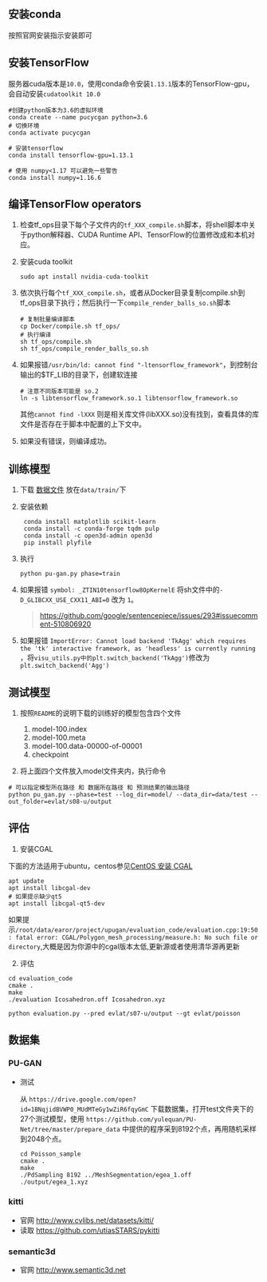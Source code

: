 
## 安装conda

按照官网安装指示安装即可

## 安装TensorFlow

服务器cuda版本是`10.0`，使用conda命令安装`1.13.1`版本的TensorFlow-gpu，会自动安装`cudatoolkit 10.0`
```shell
#创建python版本为3.6的虚拟环境
conda create --name pucycgan python=3.6
# 切换环境
conda activate pucycgan

# 安装tensorflow
conda install tensorflow-gpu=1.13.1

# 使用 numpy<1.17 可以避免一些警告
conda install numpy=1.16.6

```

## 编译TensorFlow operators

1. 检查tf_ops目录下每个子文件内的`tf_XXX_compile.sh`脚本，将shell脚本中关于python解释器、CUDA Runtime API、TensorFlow的位置修改成和本机对应。

2. 安装cuda toolkit

   ```shell
   sudo apt install nvidia-cuda-toolkit
   ```

3. 依次执行每个`tf_XXX_compile.sh`，或者从Docker目录复制compile.sh到tf_ops目录下执行；然后执行一下`compile_render_balls_so.sh`脚本

    ```shell
    # 复制批量编译脚本
    cp Docker/compile.sh tf_ops/
    # 执行编译
    sh tf_ops/compile.sh
    sh tf_ops/compile_render_balls_so.sh
    ```

4. 如果报错`/usr/bin/ld: cannot find "-ltensorflow_framework"`，到控制台输出的$TF_LIB的目录下，创建软连接

   ```shell
   # 注意不同版本可能是 so.2
   ln -s libtensorflow_framework.so.1 libtensorflow_framework.so
   ```

   其他`cannot find -lXXX` 则是相关库文件(libXXX.so)没有找到，查看具体的库文件是否存在于脚本中配置的上下文中。
5. 如果没有错误，则编译成功。

## 训练模型

1. 下载 [数据文件](https://drive.google.com/open?id=13ZFDffOod_neuF3sOM0YiqNbIJEeSKdZ) 放在`data/train/`下
2. 安装依赖
   ```shell
    conda install matplotlib scikit-learn 
    conda install -c conda-forge tqdm pulp
    conda install -c open3d-admin open3d
    pip install plyfile
   ```
2. 执行
    ```shell
    python pu-gan.py phase=train
    ```
3. 如果报错 `symbol: _ZTIN10tensorflow8OpKernelE` 将sh文件中的`-D_GLIBCXX_USE_CXX11_ABI=0` 改为 `1`。
   >https://github.com/google/sentencepiece/issues/293#issuecomment-510806920

4. 如果报错 `ImportError: Cannot load backend 'TkAgg' which requires the 'tk' interactive framework, as 'headless' is currently running` ，将`visu_utils.py中的plt.switch_backend('TkAgg')`修改为`plt.switch_backend('Agg')`

## 测试模型

1. 按照`README`的说明下载的训练好的模型包含四个文件
   1. model-100.index
   2. model-100.meta
   3. model-100.data-00000-of-00001
   4. checkpoint
   
2. 将上面四个文件放入model文件夹内，执行命令
```shell
# 可以指定模型所在路径 和 数据所在路径 和 预测结果的输出路径
python pu_gan.py --phase=test --log_dir=model/ --data_dir=data/test --out_folder=evlat/s08-u/output
```

## 评估

1. 安装CGAL

下面的方法适用于ubuntu，centos参见[CentOS 安装 CGAL](https://www.jianshu.com/p/7781a9c29f37)
```shell
apt update
apt install libcgal-dev
# 如果提示缺少qt5
apt install libcgal-qt5-dev 
```
如果提示`/root/data/earor/project/upugan/evaluation_code/evaluation.cpp:19:50: fatal error: CGAL/Polygon_mesh_processing/measure.h: No such file or directory`,大概是因为你源中的cgal版本太低,更新源或者使用清华源再更新

2. 评估

```shell
cd evaluation_code 
cmake .
make
./evaluation Icosahedron.off Icosahedron.xyz

python evaluation.py --pred evlat/s07-u/output --gt evlat/poisson
```

## 数据集

### PU-GAN

* 测试
  
   从 `https://drive.google.com/open?id=1BNqjidBVWP0_MUdMTeGy1wZiR6fqyGmC` 下载数据集，打开test文件夹下的27个测试模型，使用 `https://github.com/yulequan/PU-Net/tree/master/prepare_data` 中提供的程序采到8192个点，再用随机采样到2048个点。

   ```shell
   cd Poisson_sample
   cmake .
   make
   ./PdSampling 8192 ../MeshSegmentation/egea_1.off ./output/egea_1.xyz
   ```

### kitti

* 官网 <http://www.cvlibs.net/datasets/kitti/>
* 读取 <https://github.com/utiasSTARS/pykitti>

### semantic3d

* 官网 http://www.semantic3d.net


